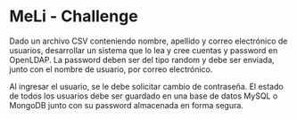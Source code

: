# MeLi - Challenge #

Dado un archivo CSV conteniendo nombre, apellido y correo electrónico de usuarios, desarrollar un sistema que lo lea y cree cuentas y password en OpenLDAP. La password deben ser del tipo random y debe ser enviada, junto con el nombre de usuario, por correo electrónico.

Al ingresar el usuario, se le debe solicitar cambio de contraseña. El estado de todos los usuarios debe ser guardado en una base de datos MySQL o MongoDB junto con su password almacenada en forma segura.